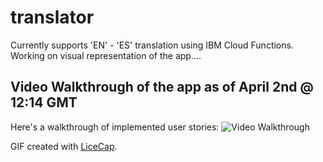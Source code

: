 # translator
Currently supports 'EN' - 'ES' translation using IBM Cloud Functions. Working on visual representation of the app....


## Video Walkthrough of the app as of April 2nd @ 12:14 GMT



Here's a walkthrough of implemented user stories:
<img src= 'https://imgur.com/pFYYaJV.gif' title='Video Walkthrough' width='' alt='Video Walkthrough' />

GIF created with [LiceCap](http://www.cockos.com/licecap/).
